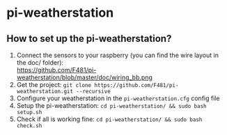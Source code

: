 pi-weatherstation
=================

How to set up the pi-weatherstation?
---------------------------------------

1. Connect the sensors to your raspberry (you can find the wire layout in the doc/ folder):  
https://github.com/F481/pi-weatherstation/blob/master/doc/wiring_bb.png
2. Get the project: `git clone https://github.com/F481/pi-weatherstation.git --recursive`
3. Configure your weatherstation in the `pi-weatherstation.cfg` config file 
4. Setup the pi-weatherstation: `cd pi-weatherstation/ && sudo bash setup.sh`
5. Check if all is working fine: `cd pi-weatherstation/ && sudo bash check.sh`
